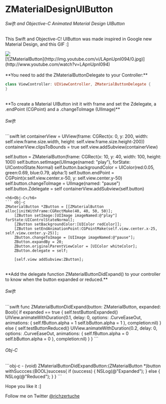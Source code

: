 # ZMaterialDesignUIButton
<h6>Swift and Objective-C Animated Material Design UIButton</h6>

<p>This Swift and Objective-C! UIButton was made inspired in Google new Material Design, and this GIF :]</p>

<img src="http://i.imgur.com/PAw22Gn.gif"/>
<br>
[![ZMaterialButton](http://img.youtube.com/vi/LApnUpnI094/0.jpg)](http://www.youtube.com/watch?v=LApnUpnI094)
<br>
<br>
**You need to add the ZMaterialButtonDelegate to your Controller:**

```swift
class ViewController: UIViewController, ZMaterialButtonDelegate {
}
```
<br>
**To create a Material UIButton init it with frame and set the Zdelegate, a .endPoint (CGPoint) and a .changeToImage (UIImage)**
<br>

<h6>Swift</h6>
```swift
let containerView = UIView(frame: CGRect(x: 0, y: 200, width: self.view.frame.size.width, height: self.view.frame.size.height-200))
containerView.clipsToBounds = true
self.view.addSubview(containerView)
        
self.button = ZMaterialButton(frame: CGRect(x: 10, y: 40, width: 100, height: 100))
self.button.setImage(UIImage(named: "play"), forState: UIControlState.Normal)
self.button.backgroundColor = UIColor(red:0.05, green:0.69, blue:0.79, alpha:1)
self.button.endPoint = CGPoint(x:self.view.center.x-50, y: self.view.center.y-50)
self.button.changeToImage = UIImage(named: "pause")
self.button.Zdelegate = self
containerView.addSubview(self.button)
```
<h6>Obj-C</h6>
``` obj-c
ZMaterialButton *ZButton = [[ZMaterialButton alloc]initWithFrame:CGRectMake(40, 40, 50, 50)];
    [ZButton setImage:[UIImage imageNamed:@"play"] forState:UIControlStateNormal];
    [ZButton setBackgroundColor:[UIColor redColor]];
    [ZButton setEndAnimationPoint:CGPointMake(self.view.center.x-25, self.view.center.y-25)];
    ZButton.changeToImage = [UIImage imageNamed:@"pause"];
    ZButton.expandBy = 20;
    ZButton.originalParentViewColor = [UIColor whiteColor];
    ZButton.delegate = self;
    
    [self.view addSubview:ZButton];
```
<br>
**Add the delegate function ZMaterialButtonDidExpand() to your controller to know when the button expanded or reduced.**
<br>

<h6>Swift</h6>
```swift
func ZMaterialButtonDidExpand(button: ZMaterialButton, expanded: Bool){
        if expanded == true {
            self.testButtonExpanded()
            UIView.animateWithDuration(0.1, delay: 0, options: .CurveEaseOut, animations: {
                self.fButton.alpha = 1
                self.bButton.alpha = 1
                }, completion:nil)
        }
        else {
            self.testButtonReduced()
            UIView.animateWithDuration(0.2, delay: 0, options: .CurveEaseOut, animations: {
                self.fButton.alpha = 0
                self.bButton.alpha = 0
                }, completion:nil)
        }
    }
```

<h6>Obj-C</h6>
```obj-c
- (void) ZMaterialButtonDidExpandButton:(ZMaterialButton *)button withSuccces:(BOOL)success{
    if (success) {
        NSLog(@"Expanded");
    } else {
        NSLog(@"Reduced");
    }
}
```

Hope you like it :]
<br>
<p>Follow me on Twitter <a href="https://www.twitter.com/richzertuche" target="_blank"> @richzertuche</a></p>
